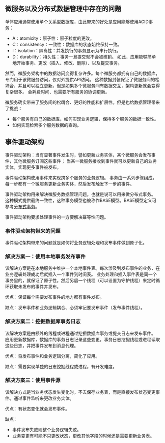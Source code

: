 ## 微服务以及分布式数据管理中存在的问题

单体应用通常使用单个关系型数据库，由此带来的好处是应用能够使用ACID事务：
- A：atomicity：原子性：原子粒度的更改。
- C：consistency：一致性：数据库的状态始终保持一致。
- I：isolation：隔离性：并发执行的事务显示为串行执行。
- D：durability：持久性：事务一旦提交就不会被撤销。
如此，应用能够简单地开始事务、更改（插入、修改、删除）、以及提交事务。

然而，微服务架构中的数据访问变得复杂许多。每个微服务都拥有自己的数据库，专门用于该微服务访问，仅对外提供API访问。
这种数据封装保证了微服务间的松耦合，并且可以独立更新。但是如果多个微服务间有数据交互，架构更新就会变得复杂很多。
会耗费时间、也需要所有服务的协调更新。

微服务确实带来了服务间的松耦合、更好的性能和扩展性。但是也给数据管理带来了挑战：
- 每个服务有自己的数据库，如何实现业务逻辑，保持多个服务的数据一致性。
- 如何实现检索多个服务数据的查询。

## 事件驱动架构

事件驱动架构：当有显著事件发生时，譬如更新业务实体，某个微服务会发布事件，其他微服务订阅这些事件；
当某一微服务接收到事件就可以更新自己的业务实体，实现更多事件被发布。

事件驱动架构使用事件来实现跨多个服务的业务逻辑。
事务由一系列步骤组成，每一步都有一个微服务更新业务实体，然后发布触发下一步的事件。

事件驱动架构用来解决微服务数据管理问题，也就是说可以用来做分布式事务。
这种模式提供最终一致性，这种事务模型也被称作BASE模型。BASE模型定义可参考[分布式事务](/distributed/distributed-transaction.md)。

事件驱动架构要求处理事件的一方要解决幂等性问题。

### 事件驱动架构带来的问题

事件驱动架构带来的问题就是如何将业务逻辑处理和发布事件做到原子化。

### 解决方案一：使用本地事务发布事件

该解决方案是在本地服务中维护一个本地事件表。每次涉及到发布事件的业务，在业务逻辑处理成功后就插入一个事件到时间表。
业务处理和插入事件表是同一个事务里的，就保证了原子性。然后另启一个线程（可以设置为守护线程）来定时循环获取未发布的事件并发布。

优点：保证每个需要发布事件的地方都有事件发布。

缺点：发布事件和业务逻辑耦合、必须牢记要发布事件（发布事件线程）。

### 解决方案二：挖掘数据库事务日志

该解决方案是由额外的线程或进程通过挖掘数据库事务或提交日志来发布事件。
应用更新数据库，数据库的事务日志记录这些变更。事务日志挖掘线程或进程读取这些日志，并把事件发布到消息代理。

优点：将发布事件和业务逻辑分离，简化了应用。

缺点：需要实现单独的日志挖掘线程或进程，有开发难度。

### 解决方案三：使用事件源

该解决方式是当业务状态发生变化时，不去保存业务表，而是直接发布状态变更事件。通过事件监听来更改业务实体。

优点：有状态变化就会发布事件。

缺点：
- 事件发布失败则整个业务逻辑失败。
- 业务变更有可能不只更改状态，更改其他字段的时候还是需要更新业务表。
